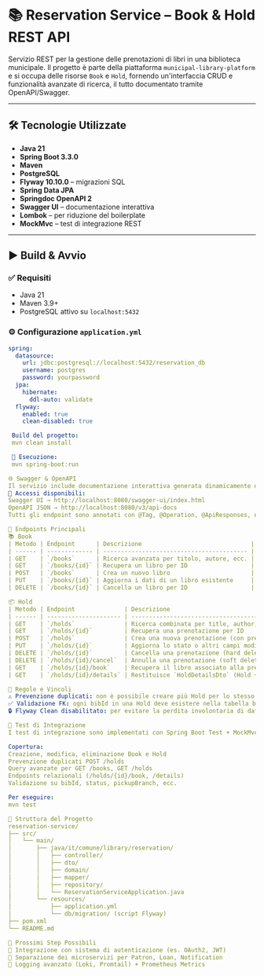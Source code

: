 # 📚 Reservation Service – Book & Hold REST API

Servizio REST per la gestione delle prenotazioni di libri in una biblioteca municipale. Il progetto è parte della piattaforma `municipal-library-platform` e si occupa delle risorse `Book` e `Hold`, fornendo un'interfaccia CRUD e funzionalità avanzate di ricerca, il tutto documentato tramite OpenAPI/Swagger.

---

## 🛠️ Tecnologie Utilizzate

- **Java 21**
- **Spring Boot 3.3.0**
- **Maven**
- **PostgreSQL**
- **Flyway 10.10.0** – migrazioni SQL
- **Spring Data JPA**
- **Springdoc OpenAPI 2**
- **Swagger UI** – documentazione interattiva
- **Lombok** – per riduzione del boilerplate
- **MockMvc** – test di integrazione REST

---

## ▶️ Build & Avvio

### ✅ Requisiti

- Java 21
- Maven 3.9+
- PostgreSQL attivo su `localhost:5432`

### ⚙️ Configurazione `application.yml`

```yaml
spring:
  datasource:
    url: jdbc:postgresql://localhost:5432/reservation_db
    username: postgres
    password: yourpassword
  jpa:
    hibernate:
      ddl-auto: validate
  flyway:
    enabled: true
    clean-disabled: true

 Build del progetto:
 mvn clean install

 🚀 Esecuzione:
 mvn spring-boot:run

🌐 Swagger & OpenAPI
Il servizio include documentazione interattiva generata dinamicamente da OpenAPI 3.
📄 Accessi disponibili:
Swagger UI → http://localhost:8080/swagger-ui/index.html
OpenAPI JSON → http://localhost:8080/v3/api-docs
Tutti gli endpoint sono annotati con @Tag, @Operation, @ApiResponses, e i DTO sono descritti con @Schema.

📘 Endpoints Principali
📚 Book
| Metodo | Endpoint      | Descrizione                               |
| ------ | ------------- | ----------------------------------------- |
| GET    | `/books`      | Ricerca avanzata per titolo, autore, ecc. |
| GET    | `/books/{id}` | Recupera un libro per ID                  |
| POST   | `/books`      | Crea un nuovo libro                       |
| PUT    | `/books/{id}` | Aggiorna i dati di un libro esistente     |
| DELETE | `/books/{id}` | Cancella un libro per ID                  |

📦 Hold
| Metodo | Endpoint              | Descrizione                                                     |
| ------ | --------------------- | --------------------------------------------------------------- |
| GET    | `/holds`              | Ricerca combinata per title, author, status, pickupBranch, ecc. |
| GET    | `/holds/{id}`         | Recupera una prenotazione per ID                                |
| POST   | `/holds`              | Crea una nuova prenotazione (con prevenzione duplicati)         |
| PUT    | `/holds/{id}`         | Aggiorna lo stato o altri campi modificabili                    |
| DELETE | `/holds/{id}`         | Cancella una prenotazione (hard delete)                         |
| DELETE | `/holds/{id}/cancel`  | Annulla una prenotazione (soft delete → stato = CANCELLED)      |
| GET    | `/holds/{id}/book`    | Recupera il libro associato alla prenotazione                   |
| GET    | `/holds/{id}/details` | Restituisce `HoldDetailsDto` (Hold + Book aggregati)            |

🔐 Regole e Vincoli
⚠️ Prevenzione duplicati: non è possibile creare più Hold per lo stesso patronId e bibId.
✅ Validazione FK: ogni bibId in una Hold deve esistere nella tabella books.
🔒 Flyway Clean disabilitato: per evitare la perdita involontaria di dati nei volumi.

🧪 Test di Integrazione
I test di integrazione sono implementati con Spring Boot Test + MockMvc.

Copertura:
Creazione, modifica, eliminazione Book e Hold
Prevenzione duplicati POST /holds
Query avanzate per GET /books, GET /holds
Endpoints relazionali (/holds/{id}/book, /details)
Validazione su bibId, status, pickupBranch, ecc.

Per eseguire:
mvn test

📁 Struttura del Progetto
reservation-service/
├── src/
│   └── main/
│       ├── java/it/comune/library/reservation/
│       │   ├── controller/
│       │   ├── dto/
│       │   ├── domain/
│       │   ├── mapper/
│       │   ├── repository/
│       │   └── ReservationServiceApplication.java
│       └── resources/
│           ├── application.yml
│           └── db/migration/ (script Flyway)
├── pom.xml
└── README.md

📌 Prossimi Step Possibili
🔐 Integrazione con sistema di autenticazione (es. OAuth2, JWT)
📡 Separazione dei microservizi per Patron, Loan, Notification
🔎 Logging avanzato (Loki, Promtail) + Prometheus Metrics
